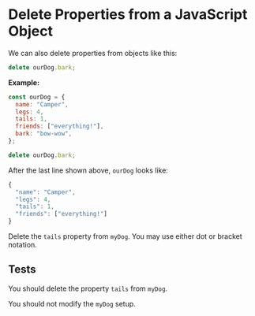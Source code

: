 # Delete Properties from a JavaScript Object

We can also delete properties from objects like this:

```javascript
delete ourDog.bark;
```

**Example:**

```javascript
const ourDog = {
  name: "Camper",
  legs: 4,
  tails: 1,
  friends: ["everything!"],
  bark: "bow-wow",
};

delete ourDog.bark;
```

After the last line shown above, `ourDog` looks like:

```javascript
{
  "name": "Camper",
  "legs": 4,
  "tails": 1,
  "friends": ["everything!"]
}
```

Delete the `tails` property from `myDog`. You may use either dot or bracket notation.

## Tests

You should delete the property `tails` from `myDog`.

You should not modify the `myDog` setup.
